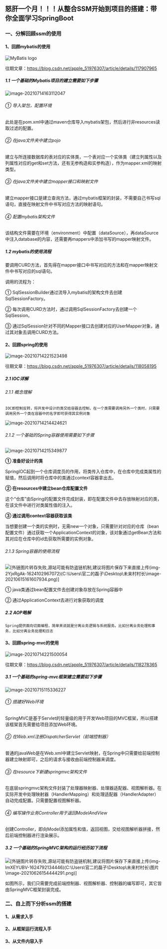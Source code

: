 ## 怒肝一个月！！！从整合SSM开始到项目的搭建：带你全面学习SpringBoot

### 一、分解回顾ssm的使用

#### 1、回顾mybatis的使用

![MyBatis logo](https://img-blog.csdnimg.cn/img_convert/689bcaab3313a792be1b4a9c66c808ad.png)

往期文章：https://blog.csdn.net/apple_51976307/article/details/117907965

##### 1.1 一个基础的Mybatis项目的建立需要如下步骤

![image-20210714163112047](C:\Users\官二的磊子\Desktop\未来村村长\图片\image-20210714163112047.png)

###### ① 导入架包，配置环境

此处是在pom.xml中通过maven仓库导入mybatis架包，然后进行非resources读取过滤的配置。

###### ② 在java文件夹中建立pojo

建立与所连接数据库的表对应的实体类，一个表对应一个实体类（建立列属性以及列属性对应的get和set方法，还有无参构造和实参构造），作为mapper.xml的映射类型。

###### ③ 在java文件夹中建立mapper接口和映射文件

建立mapper接口是建立查询方法，通过mybatis框架的封装，不需要自己书写sql语句，直接在映射文件中书写对应方法的映射语句。

###### ④ 配置mybatis架构文件

该结构文件需要在环境（environment）中配置（dataSource），再dataSource中注入database的内容，还需要再mappers中添加书写的mapper映射文件。

##### 1.2 mybatis的使用流程

要调用CURD方法，首先得在mapper接口中书写对应的方法和在mapper映射文件中书写对应的sql语句。

调用的流程为：

① SqlSessionBuilder通过流导入mybatis的架构文件去创建SqlSessionFactory。

② 每次调用CURD方法时，通过调用SqlSessionFactory去创建一个SqlSession。

③ 通过SqlSession针对不同的Mapper接口去创建对应的UserMapper对象，通过其对象去调用CURD方法。

#### 2、回顾spring的使用

![image-20210714221523498](C:\Users\官二的磊子\Desktop\未来村村长\图片\image-20210714221523498.png)

往期文章：https://blog.csdn.net/apple_51976307/article/details/118058195

##### 2.1 IOC详解

###### 2.1.1 概念理解

`IOC即控制反转，将开发中设计的类交给容器去控制，在一个类需要调用另外一个类时，只需要调用另外一个类在容器中的名字即可获得其实例对象`

![image-20210714214424621](C:\Users\官二的磊子\Desktop\未来村村长\图片\image-20210714214424621.png)

###### 2.1.2 一个基础的Spring容器使用需要如下步骤

![image-20210714215349877](C:\Users\官二的磊子\Desktop\未来村村长\图片\image-20210714215349877.png)

**① 准备好设计的类**

SpringIOC起到一个仓库调度员的作用，将类传入仓库中，在仓库中完成类属性的赋值，然后调用时将仓库中的类通过context容器拿出去。

**② 在resources中建立bean仓库配置文件**

这个“仓库”由Spring的配置文件完成封装，即在配置文件中去存放映射对应的类，在该文件中进行对类属性值的注入。

**③ 通过调用context容器获取该类**

当想要创建一个类的实例时，无需new一个对象，只需要针对对应的仓库（bean配置文件）通过获取一个ApplicationContext的对象，该对象通过getBean方法和其对应在仓库中的id去获取所需要的实例对象。

###### 2.1.3 Spring容器的使用流程

![[外链图片转存失败,源站可能有防盗链机制,建议将图片保存下来直接上传(img-2YjxRgAk-1624102967072)(C:\Users\官二的磊子\Desktop\未来村村长\image-20210615161607934.png)]](https://img-blog.csdnimg.cn/20210619194457284.png?x-oss-process=image/watermark,type_ZmFuZ3poZW5naGVpdGk,shadow_10,text_aHR0cHM6Ly9ibG9nLmNzZG4ubmV0L2FwcGxlXzUxOTc2MzA3,size_16,color_FFFFFF,t_70)

① java类通过bean配置文件去创建对象存放在Spring容器中

② 通过ApplicationContext去进行对象获取的调度

##### 2.2 AOP略解

`Spring提供面向切面编程，简单来说就是分离业务逻辑与系统服务。比如分离业务处理和事务，比如分离业务处理和日志`

#### 3、回顾spring-mvc的使用

![image-20210714221500054](C:\Users\官二的磊子\Desktop\未来村村长\图片\image-20210714221500054.png)

往期文章：https://blog.csdn.net/apple_51976307/article/details/118278365

##### 3.1 一个基础的spring-mvc框架建立需要如下步骤

![image-20210715115336227](C:\Users\官二的磊子\Desktop\未来村村长\图片\image-20210715115336227.png)

###### ① 搭建好Web环境

SpringMVC是基于Servlet的轻量级的用于开发Web项目的MVC框架，所以搭建该框架首先需要给项目添加Web环境。

###### ② 在Web.xml注册DispatcherServlet（前端控制器）

普通的javaWeb是在Web.xml中建立Servlet映射，在Spring中只需要给前端控制器建立映射即可，之后的请求与接收由前端控制器来调度。

###### ③ 在resource下新建springmvc架构文件

在底层springmvc架构文件封装了处理器映射器、处理器适配器、视图解析器。在实际开发中处理映射器（HandlerMapping）和处理适配器（HandlerAdapter）自动完成配置。只需要配置视图解析器。

###### ④ 编写操作业务Controller用于返回ModelAndView

创建Controller，即向Model添加属性和值，返回视图，交给视图解析器拼接，然后前端控制器进行渲染展示。

##### 3.2 一个基础的SpringMVC架构的运行经历如下流程

![[外链图片转存失败,源站可能有防盗链机制,建议将图片保存下来直接上传(img-lmXEYUBV-1624792134446)(C:\Users\官二的磊子\Desktop\未来村村长\图片\image-20210626154444291.png)]](C:\Users\官二的磊子\Desktop\未来村村长\图片\image-20210626154444291.png)

如图所示，我们只需要完成前端控制器、视图解析器、控制器的编写即可，其它皆由SpringMVC框架封装完成。



### 二、自上而下分析ssm的搭建

#### 1、从需求入手



#### 2、从框架运行流程入手



#### 3、从文件内容入手